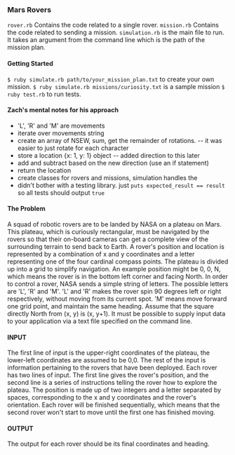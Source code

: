 ### Mars Rovers
`rover.rb` Contains the code related to a single rover.
`mission.rb` Contains the code related to sending a mission.
`simulation.rb` is the main file to run. It takes an argument from the command line which is the path of the mission plan.

#### Getting Started
`$ ruby simulate.rb path/to/your_mission_plan.txt` to create your own mission.
`$ ruby simulate.rb missions/curiosity.txt` is a sample mission
`$ ruby test.rb` to run tests.

#### Zach's mental notes for his approach
* 'L', 'R' and 'M' are movements
* iterate over movements string
* create an array of NSEW, sum, get the remainder of rotations. -- it was easier to just rotate for each character
* store a location {x: 1, y: 1} object -- added direction to this later
* add and subtract based on the new direction (use an if statement)
* return the location
* create classes for rovers and missions, simulation handles the
* didn't bother with a testing library. just `puts expected_result == result` so all tests should output `true`

#### The Problem
A squad of robotic rovers are to be landed by NASA on a plateau on Mars. This plateau,
which is curiously rectangular, must be navigated by the rovers so that their on-board
cameras can get a complete view of the surrounding terrain to send back to Earth. A rover's
position and location is represented by a combination of x and y coordinates and a letter
representing one of the four cardinal compass points. The plateau is divided up into a grid to
simplify navigation. An example position might be 0, 0, N, which means the rover is in the
bottom left corner and facing North. In order to control a rover, NASA sends a simple string
of letters. The possible letters are 'L', 'R' and 'M'. 'L' and 'R' makes the rover spin 90 degrees
left or right respectively, without moving from its current spot. 'M' means move forward one
grid point, and maintain the same heading.
Assume that the square directly North from (x, y) is (x, y+1).
It must be possible to supply input data to your application via a text file specified on the
command line.

#### INPUT
The first line of input is the upper-right coordinates of the plateau, the lower-left coordinates
are assumed to be 0,0.
The rest of the input is information pertaining to the rovers that have been deployed. Each
rover has two lines of input. The first line gives the rover's position, and the second line is a
series of instructions telling the rover how to explore the plateau. The position is made up of
two integers and a letter separated by spaces, corresponding to the x and y coordinates and
the rover's orientation.
Each rover will be finished sequentially, which means that the second rover won't start to
move until the first one has finished moving.

#### OUTPUT
The output for each rover should be its final coordinates and heading.
